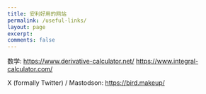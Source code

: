 ```yaml
---
title: 安利好用的网站
permalink: /useful-links/
layout: page
excerpt: 
comments: false
---
```



数学:
https://www.derivative-calculator.net/
https://www.integral-calculator.com/

X (formally Twitter) / Mastodson:
https://bird.makeup/